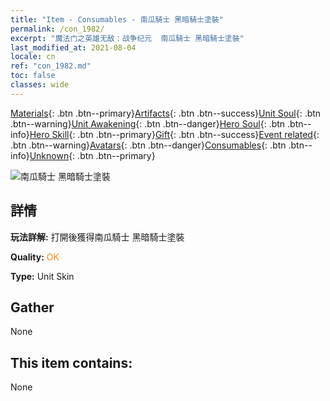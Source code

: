 ```yaml
---
title: "Item - Consumables - 南瓜騎士 黑暗騎士塗裝"
permalink: /con_1982/
excerpt: "魔法门之英雄无敌：战争纪元  南瓜騎士 黑暗騎士塗裝"
last_modified_at: 2021-08-04
locale: cn
ref: "con_1982.md"
toc: false
classes: wide
---
```

 [Materials](/ItemsCN/){: .btn .btn--primary}[Artifacts](/ItemsCN/Artifacts/){: .btn .btn--success}[Unit Soul](/ItemsCN/UnitSoul/){: .btn .btn--warning}[Unit Awakening](/ItemsCN/UnitAwakening/){: .btn .btn--danger}[Hero Soul](/ItemsCN/HeroSoul/){: .btn .btn--info}[Hero Skill](/ItemsCN/HeroSkill/){: .btn .btn--primary}[Gift](/ItemsCN/Gift/){: .btn .btn--success}[Event related](/ItemsCN/Events/){: .btn .btn--warning}[Avatars](/ItemsCN/Avatars/){: .btn .btn--danger}[Consumables](/ItemsCN/Consumables/){: .btn .btn--info}[Unknown](/ItemsCN/Unknown/){: .btn .btn--primary}

 ![南瓜騎士 黑暗騎士塗裝](/images/u/ti_siwangqishipifu.jpg)

## 詳情
 **玩法詳解:** 打開後獲得南瓜騎士 黑暗騎士塗裝

 **Quality:** <span style="color: #FF8C00">OK</span>

 **Type:** Unit Skin

## Gather

  None

## This item contains:

  None

